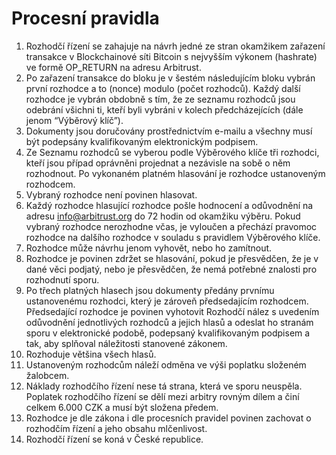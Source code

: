 # Procesní pravidla

1. Rozhodčí řízení se zahajuje na návrh jedné ze stran okamžikem zařazení transakce v Blockchainové síti Bitcoin s nejvyšším výkonem (hashrate) ve formě OP_RETURN na adresu Arbitrust.
2. Po zařazení transakce do bloku je v šestém následujícím bloku vybrán první rozhodce a to (nonce) modulo (počet rozhodců). Každý další rozhodce je vybrán obdobně s tím, že ze seznamu rozhodců jsou odebrání všichni ti, kteří byli vybráni v kolech předcházejících (dále jenom “Výběrový klíč”).
3. Dokumenty jsou doručovány prostřednictvím e-mailu a všechny musí být podepsány kvalifikovaným elektronickým podpisem.
4. Ze Seznamu rozhodců se vyberou podle Výběrového klíče tři rozhodci, kteří jsou případ oprávněni projednat a nezávisle na sobě o něm rozhodnout. Po vykonaném platném hlasování je rozhodce ustanoveným rozhodcem.
5. Vybraný rozhodce není povinen hlasovat.
5. Každý rozhodce hlasující rozhodce pošle hodnocení a odůvodnění na adresu info@arbitrust.org do 72 hodin od okamžiku výběru. Pokud vybraný rozhodce nerozhodne včas, je vyloučen a přechází pravomoc rozhodce na dalšího rozhodce v souladu s pravidlem Výběrového klíče.
6. Rozhodce může návrhu jenom vyhovět, nebo ho zamítnout.
7. Rozhodce je povinen zdržet se hlasování, pokud je přesvědčen, že je v dané věci podjatý, nebo je přesvědčen, že nemá potřebné znalosti pro rozhodnutí sporu.
8. Po třech platných hlasech jsou dokumenty předány prvnímu ustanovenému rozhodci, který je zároveň předsedajícím rozhodcem. Předsedající rozhodce je povinen vyhotovit Rozhodčí nález s uvedením odůvodnění jednotlivých rozhodců a jejich hlasů a odeslat ho stranám sporu v elektronické podobě, podepsaný kvalifikovaným podpisem a tak, aby splňoval náležitosti stanovené zákonem.
9. Rozhoduje většina všech hlasů.
10. Ustanoveným rozhodcům náleží odměna ve výši poplatku složeném žalobcem.
11. Náklady rozhodčího řízení nese tá strana, která ve sporu neuspěla.  Poplatek rozhodčího řízení se dělí mezi arbitry rovným dílem a činí celkem 6.000 CZK a musí být složena předem.
12. Rozhodce je dle zákona i dle procesních pravidel povinen zachovat o rozhodčím řízení a jeho obsahu mlčenlivost.
13. Rozhodčí řízení se koná v České republice.
